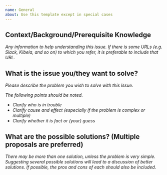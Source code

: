```yaml
---
name: General 
about: Use this template except in special cases
---
```


## Context/Background/Prerequisite Knowledge

*Any information to help understanding this issue.*
*If there is some URLs (e.g. Slack, Kibela, and so on) to which you refer, it is preferable to include that URL.*

## What is the issue you/they want to solve?

*Please describe the problem you wish to solve with this Issue.*

*The following points should be noted.*
- *Clarify who is in trouble*
- *Clarify cause and effect (especially if the problem is complex or multiple)*
- *Clarify whether it is fact or (your) guess*

## What are the possible solutions? (Multiple proposals are preferred)

*There may be more than one solution, unless the problem is very simple.*
*Suggesting several possible solutions will lead to a discussion of better solutions.*
*If possible, the pros and cons of each should also be included.*

